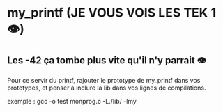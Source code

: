 # my_printf (JE VOUS VOIS LES TEK 1 👁️)

## Les -42 ça tombe plus vite qu'il n'y parrait 👁️

Pour ce servir du printf, rajouter le prototype de my_printf dans vos prototypes, et penser à inclure la lib dans vos lignes de compilations.

exemple : gcc -o test monprog.c -L./lib/ -lmy
